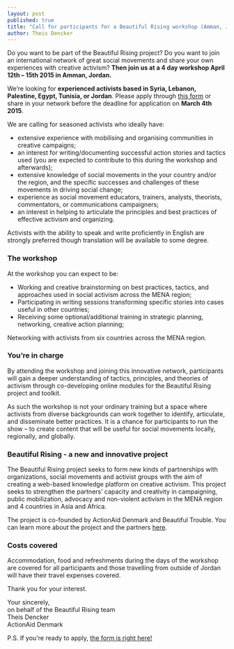 ```yaml
---
layout: post
published: true
title: "Call for participants for a Beautiful Rising workshop (Amman, Jordan)"
author: Theis Dencker
---
```


Do you want to be part of the Beautiful Rising project? Do you want to join an international network of great social movements and share your own experiences with creative activism? **Then join us at a 4 day workshop April 12th – 15th 2015 in Amman, Jordan.**

We’re looking for **experienced activists based in Syria, Lebanon, Palestine, Egypt, Tunisia, or Jordan**. Please apply through [this form](https://docs.google.com/forms/d/17CEBssHungLATb6sVzjbV1bm1ZZbIV4dffHF_BiUyZM/viewform?c=0&w=1) or share in your network before the deadline for application on **March 4th 2015**.

We are calling for seasoned activists who ideally have:

- extensive experience with mobilising and organising communities in creative campaigns;
- an interest for writing/documenting successful action stories and tactics used (you are expected to contribute to this during the workshop and afterwards);
- extensive knowledge of social movements in the your country and/or the region, and the specific successes and challenges of these movements in driving social change;
- experience as social movement educators, trainers, analysts, theorists, commentators, or communications campaigners;
- an interest in helping to articulate the principles and best practices of effective activism and organizing.

Activists with the ability to speak and write proficiently in English are strongly preferred though translation will be available to some degree.

### The workshop

At the workshop you can expect to be:

- Working and creative brainstorming on best practices, tactics, and approaches used in social activism across the MENA region;
- Participating in writing sessions transforming specific stories into cases useful in other countries;
- Receiving some optional/additional training in strategic planning, networking, creative action planning;

Networking with activists from six countries across the MENA region.

### You’re in charge

By attending the workshop and joining this innovative network, participants will gain a deeper understanding of tactics, principles, and theories of activism through co-developing online modules for the Beautiful Rising project and toolkit.

As such the workshop is not your ordinary training but a space where activists from diverse backgrounds can work together to identify, articulate, and disseminate better practices. It is a chance for participants to run the show – to create content that will be useful for social movements locally, regionally, and globally.

### Beautiful Rising - a new and innovative project

The Beautiful Rising project seeks to form new kinds of partnerships with organizations, social movements and activist groups with the aim of creating a web-based knowledge platform on creative activism. This project seeks to strengthen the partners’ capacity and creativity in campaigning, public mobilization, advocacy and non-violent activism in the MENA region and 4 countries in Asia and Africa.

The project is co-founded by ActionAid Denmark and Beautiful Trouble. You can learn more about the project and the partners [here](http://beautifulrising.org/about/).

### Costs covered

Accommodation, food and refreshments during the days of the workshop are covered for all participants and those travelling from outside of Jordan will have their travel expenses covered.

Thank you for your interest.

Your sincerely,<br />
on behalf of the Beautiful Rising team<br />
Theis Dencker<br />
ActionAid Denmark

P.S. If you're ready to apply, [the form is right here!](https://docs.google.com/forms/d/17CEBssHungLATb6sVzjbV1bm1ZZbIV4dffHF_BiUyZM/viewform?c=0&w=1)
